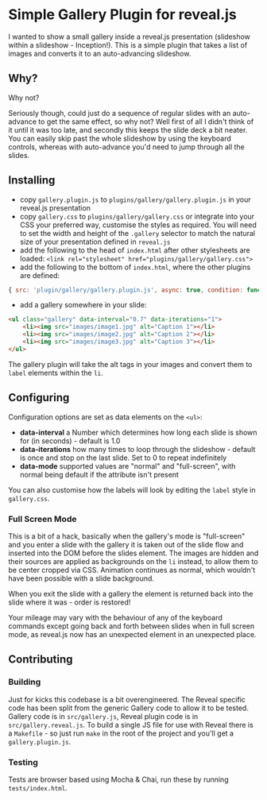 # Simple Gallery Plugin for reveal.js

I wanted to show a small gallery inside a reveal.js presentation (slideshow within a slideshow - Inception!).  This is a simple plugin that takes a list of images and converts it to an auto-advancing slideshow.

## Why?

Why not?

Seriously though, could just do a sequence of regular slides with an auto-advance to get the same effect, so why not? Well first of all I didn't think of it until it was too late, and secondly this keeps the slide deck a bit neater. You can easily skip past the whole slideshow by using the keyboard controls, whereas with auto-advance you'd need to jump through all the slides.

## Installing

 * copy `gallery.plugin.js` to `plugins/gallery/gallery.plugin.js` in your reveal.js presentation
 * copy `gallery.css` to `plugins/gallery/gallery.css` or integrate into your CSS your preferred way, customise the styles as required. You will need to set the width and height of the `.gallery` selector to match the natural size of your presentation defined in `reveal.js`
 * add the following to the head of `index.html` after other stylesheets are loaded:
 ```<link rel="stylesheet" href="plugins/gallery/gallery.css">```
 * add the following to the bottom of `index.html`, where the other plugins are defined:
```js
{ src: 'plugin/gallery/gallery.plugin.js', async: true, condition: function() { return !!document.querySelector('.gallery'); } }
```
 * add a gallery somewhere in your slide:

```html
<ul class="gallery" data-interval="0.7" data-iterations="1">
	<li><img src="images/image1.jpg" alt="Caption 1"></li>
	<li><img src="images/image2.jpg" alt="Caption 2"></li>
	<li><img src="images/image3.jpg" alt="Caption 3"></li>
</ul>
```

The gallery plugin will take the alt tags in your images and convert them to `label` elements within the `li`.

## Configuring

Configuration options are set as data elements on the `<ul>`:

* **data-interval** a Number which determines how long each slide is shown for (in seconds) - default is 1.0
* **data-iterations** how many times to loop through the slideshow - default is once and stop on the last slide. Set
 to 0 to repeat indefinitely
* **data-mode** supported values are "normal" and "full-screen", with normal being default if the attribute isn't present

You can also customise how the labels will look by editing the `label` style in `gallery.css`.

### Full Screen Mode

This is a bit of a hack, basically when the gallery's mode is "full-screen" and you enter a slide with the gallery it is taken out of the slide flow and inserted into the DOM before the slides element. The images are hidden and their sources are applied as backgrounds on the `li` instead, to allow them to be center cropped via CSS. Animation continues as normal, which wouldn't have been possible with a slide background.

When you exit the slide with a gallery the element is returned back into the slide where it was - order is restored!

Your mileage may vary with the behaviour of any of the keyboard commands except going back and forth between slides when in full screen mode, as reveal.js now has an unexpected element in an unexpected place.

## Contributing

### Building

Just for kicks this codebase is a bit overengineered. The Reveal specific code has been split from the generic Gallery code to allow it to be tested.  Gallery code is in `src/gallery.js`, Reveal plugin code is in `src/gallery.reveal.js`. To build a single JS file for use with Reveal there is a `Makefile` - so just run `make` in the root of the project and you'll get a `gallery.plugin.js`.

### Testing

Tests are browser based using Mocha & Chai, run these by running `tests/index.html`.
